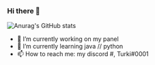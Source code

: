 ### Hi there 👋
![Anurag's GitHub stats](https://github-readme-stats.vercel.app/api?username=v9j&show_icons=true&theme=radical)

- 🔭 I’m currently working on my panel 
- 🌱 I’m currently learning java // python
- 📫 How to reach me: my discord #, Turki#0001
